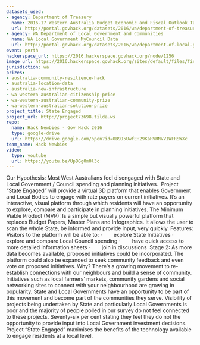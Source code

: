 ```yaml
---
datasets_used:
- agency: Department of Treasury
  name: 2016-17 Western Australia Budget Economic and Fiscal Outlook Table and Chart Data
  url: http://portal.govhack.org/datasets/2016/wa/department-of-treasury/2016-17-western-australia-budget-economic-and-fiscal-outlook-table-and-chart-data.html
- agency: WA Department of Local Government and Communities
  name: WA Local Government MyCouncil Data
  url: http://portal.govhack.org/datasets/2016/wa/department-of-local-government-and-communities/wa-local-government-mycouncil-data.html
event: perth
hackerspace_url: https://2016.hackerspace.govhack.org/node/1256
image_url: https://2016.hackerspace.govhack.org/sites/default/files/field/image/hack%20newbie.jpg
jurisdiction: wa
prizes:
- australia-community-resilience-hack
- australia-location-data
- australia-new-infrastructure
- wa-western-australian-citizenship-price
- wa-western-australian-community-prize
- wa-western-australian-solution-prize
project_title: State Engaged
project_url: http://project73698.tilda.ws
repo:
  name: Hack Newbies - Gov Hack 2016
  type: google-drive
  url: https://drive.google.com/open?id=0B9J5UwfEH29KaHVRNVVIWFRSWXc
team_name: Hack Newbies
video:
  type: youtube
  url: https://youtu.be/UpDGg0m0l3c
---
```


Our Hypothesis: Most West Australians feel disengaged with State and Local Government / Council spending and planning initiatives. 
Project “State Engaged” will provide a virtual 3D platform that enables Government and Local Bodies to engage with rate payers on current initiatives. It’s an interactive, visual platform through which residents will have an opportunity to explore, compare and participate in planning initiatives.​​​​​​​
The Minimum Viable Product (MVP): Is a simple but visually powerful platform that replaces Budget Papers, Master Plans and Infographics. It allows the user to scan the whole State, be informed and provide input, very quickly.
Features:
Visitors to the platform will be able to:
·        explore State Initiatives
·        explore and compare Local Council spending
·        have quick access to more detailed information sheets
·        join in discussions
 Stage 2: As more data becomes available, proposed initiatives could be incorporated. The platform could also be expanded to seek community feedback and even vote on proposed initiatives.
Why?
There’s a growing movement to re-establish connections with our neighbours and build a sense of community. Initiatives such as local farmers’ markets, community gardens and social networking sites to connect with your neighbourhood are growing in popularity.
State and Local Governments have an opportunity to be part of this movement and become part of the communities they serve.
Visibility of projects being undertaken by State and particularly Local Governments is poor and the majority of people polled in our survey do not feel connected to these projects. Seventy-six per cent stating they feel they do not the opportunity to provide input into Local Government investment decisions.
Project “State Engaged” maximises the benefits of the technology available to engage residents at a local level.